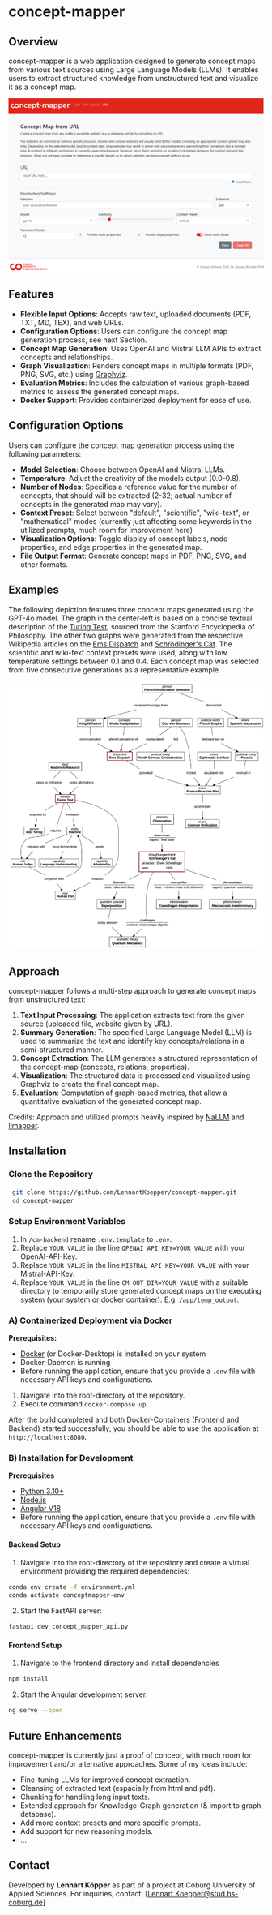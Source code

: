# concept-mapper

## Overview
concept-mapper is a web application designed to generate concept maps from various text sources using Large Language Models (LLMs). It enables users to extract structured knowledge from unstructured text and visualize it as a concept map. 

![UI of concept-mapper](image.png)

## Features
- **Flexible Input Options**: Accepts raw text, uploaded documents (PDF, TXT, MD, TEX), and web URLs.
- **Configuration Options**: Users can configure the concept map generation process, see next Section.
- **Concept Map Generation**: Uses OpenAI and Mistral LLM APIs to extract concepts and relationships.
- **Graph Visualization**: Renders concept maps in multiple formats (PDF, PNG, SVG, etc.) using [Graphviz](https://graphviz.org/).
- **Evaluation Metrics**: Includes the calculation of various graph-based metrics to assess the generated concept maps.
- **Docker Support**: Provides containerized deployment for ease of use.

## Configuration Options
Users can configure the concept map generation process using the following parameters:
- **Model Selection**: Choose between OpenAI and Mistral LLMs.
- **Temperature**: Adjust the creativity of the models output (0.0-0.8).
- **Number of Nodes**: Specifies a reference value for the number of concepts, that should will be extracted (2-32; actual number of concepts in the generated map may vary).
- **Context Preset**: Select between "default", "scientific", "wiki-text", or "mathematical" modes (currently just affecting some keywords in the utilized prompts, much room for improvement here)
- **Visualization Options**: Toggle display of concept labels, node properties, and edge properties in the generated map.
- **File Output Format**: Generate concept maps in PDF, PNG, SVG, and other formats.

## Examples
The following depiction features three concept maps generated using the GPT-4o model. The graph in the center-left is based on a concise textual description of the [Turing Test](https://plato.stanford.edu/entries/turing-test/), sourced from the Stanford Encyclopedia of Philosophy. The other two graphs were generated from the respective Wikipedia articles on the [Ems Dispatch](https://en.wikipedia.org/wiki/Ems_dispatch) and [Schrödinger's Cat](https://en.wikipedia.org/wiki/Schr%C3%B6dinger%27s_cat). The scientific and wiki-text context presets were used, along with low temperature settings between 0.1 and 0.4. Each concept map was selected from five consecutive generations as a representative example.

![some example concept maps created with concept-mapper](example_cms.jpg)

## Approach
concept-mapper follows a multi-step approach to generate concept maps from unstructured text:
1. **Text Input Processing**: The application extracts text from the given source  (uploaded file, website given by URL).
2. **Summary Generation**: The specified Large Language Model (LLM) is used to summarize the text and identify key concepts/relations in a semi-structured manner.
3. **Concept Extraction**: The LLM generates a structured representation of the concept-map (concepts, relations, properties).
4. **Visualization**: The structured data is processed and visualized using Graphviz to create the final concept map.
5. **Evaluation**: Computation of graph-based metrics, that allow a quantitative evaluation of the generated concept map.

Credits: Approach and utilized prompts heavily inspired by [NaLLM](https://github.com/neo4j/NaLLM) and [llmapper](https://github.com/jorgearango/llmapper).

## Installation
### Clone the Repository
```bash
 git clone https://github.com/LennartKoepper/concept-mapper.git
 cd concept-mapper
```

### Setup Environment Variables
1. In `/cm-backend` rename `.env.template` to `.env`.
2. Replace `YOUR_VALUE` in the line `OPENAI_API_KEY=YOUR_VALUE` with your OpenAI-API-Key.
3. Replace `YOUR_VALUE` in the line `MISTRAL_API_KEY=YOUR_VALUE` with your Mistral-API-Key.
4. Replace `YOUR_VALUE` in the line `CM_OUT_DIR=YOUR_VALUE` with a suitable directory to temporarily store generated concept maps on the executing system (your system or docker container). E.g. `/app/temp_output`.

### A) Containerized Deployment via Docker
**Prerequisites:**
* [Docker](https://www.docker.com/) (or Docker-Desktop) is installed on your system
* Docker-Daemon is running 
* Before running the application, ensure that you provide a `.env` file with necessary API keys and configurations.

1. Navigate into the root-directory of the repository.
2. Execute command `docker-compose up`.

After the build completed and both Docker-Containers (Frontend and Backend) started successfully, you should be able to use the application at `http://localhost:8080`.

### B) Installation for Development
**Prerequisites**
- [Python 3.10+](https://www.python.org/downloads/)
- [Node.js](https://nodejs.org/en/download/) 
- [Angular V18](https://v18.angular.dev/installation)
- Before running the application, ensure that you provide a `.env` file with necessary API keys and configurations.

#### Backend Setup
1. Navigate into the root-directory of the repository and create a virtual environment providing the required dependencies:
```bash
conda env create -f environment.yml
conda activate conceptmapper-env
```

2. Start the FastAPI server:
```bash
fastapi dev concept_mapper_api.py
```

#### Frontend Setup
1. Navigate to the frontend directory and install dependencies
```bash
npm install
```

2. Start the Angular development server:
```bash
ng serve --open
```

## Future Enhancements
concept-mapper is currently just a proof of concept, with much room for improvement and/or alternative approaches. Some of my ideas include: 
- Fine-tuning LLMs for improved concept extraction.
- Cleansing of extracted text (espacially from html and pdf).
- Chunking for handling long input texts.
- Extended approach for Knowledge-Graph generation (& import to graph database). 
- Add more context presets and more specific prompts.
- Add support for new reasoning models.
- ...

## Contact
Developed by **Lennart Köpper** as part of a  project at Coburg University of Applied Sciences.
For inquiries, contact: [Lennart.Koepper@stud.hs-coburg.de]


